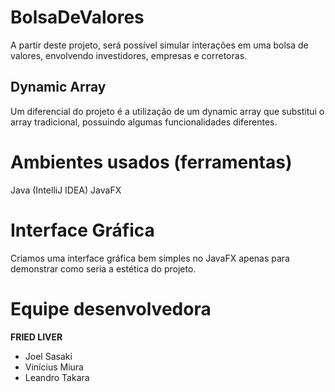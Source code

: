 # BolsaDeValores
A partir deste projeto, será possível simular interações em uma bolsa de valores, envolvendo investidores, empresas e corretoras.

## Dynamic Array
Um diferencial do projeto é a utilização de um dynamic array que substitui o array tradicional, possuindo algumas funcionalidades diferentes.

# Ambientes usados (ferramentas)
Java (IntelliJ IDEA)
JavaFX

# Interface Gráfica
Criamos uma interface gráfica bem simples no JavaFX apenas para demonstrar como seria a estética do projeto.

# Equipe desenvolvedora
**FRIED LIVER**

- Joel Sasaki  
- Vinícius Miura  
- Leandro Takara

